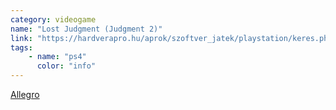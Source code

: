 ```yaml
---
category: videogame
name: "Lost Judgment (Judgment 2)"
link: "https://hardverapro.hu/aprok/szoftver_jatek/playstation/keres.php?stext=lost+judgment"
tags: 
    - name: "ps4"
      color: "info"
---
```

[Allegro](https://allegro.hu/termek/lost-judgment-sony-playstation-5-ps5-03dcb14c-748e-4f3b-bd09-570251bee091)
